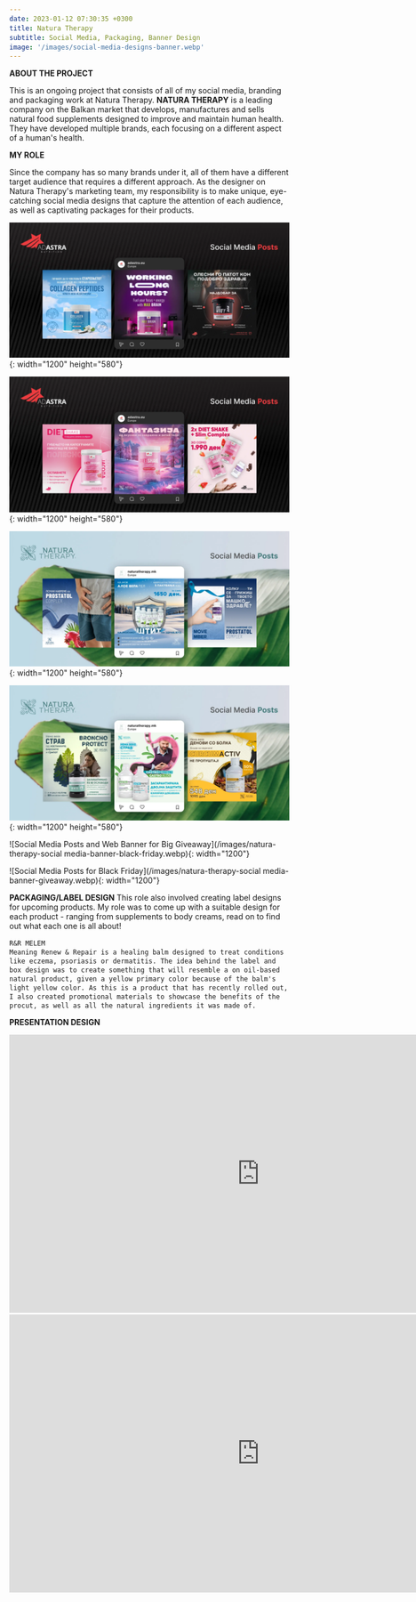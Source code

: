 ```yaml
---
date: 2023-01-12 07:30:35 +0300
title: Natura Therapy 
subtitle: Social Media, Packaging, Banner Design
image: '/images/social-media-designs-banner.webp'
---
```


__ABOUT THE PROJECT__

This is an ongoing project that consists of all of my social media, branding and packaging work at Natura Therapy. __NATURA THERAPY__ is a leading company on the Balkan market that develops, manufactures and sells natural food supplements designed to improve and maintain human health. They have developed multiple brands, each focusing on a different aspect of a human's health. 

__MY ROLE__

Since the company has so many brands under it, all of them have a different target audience that requires a different approach. As the designer on Natura Therapy's marketing team, my responsibility is to make unique, eye-catching social media designs that capture the attention of each audience, as well as captivating packages for their products. 

![Social Media Posts for the products Collagen Peptides and Max Brain](/images/adastra-sm-max-collagen-whey.webp){: width="1200" height="580"}

![Social Media Posts for Gym Supplements](/images/adastra-sm-gym-sups.webp){: width="1200" height="580"}

![Social Media Posts for Natura Therapy Products - Prostate](/images/natura-therapy-sm-prostate-aloe.webp){: width="1200" height="580"}

![Social Media Posts for Natura Therapy Products - Liquid Supplements](/images/natura-therapy-sm-liquid-sups.webp){: width="1200" height="580"}

![Social Media Posts and Web Banner for Big Giveaway](/images/natura-therapy-social media-banner-black-friday.webp){: width="1200"}

![Social Media Posts for Black Friday](/images/natura-therapy-social media-banner-giveaway.webp){: width="1200"}

__PACKAGING/LABEL DESIGN__
This role also involved creating label designs for upcoming products. My role was to come up with a suitable design for each product - ranging from supplements to body creams, read on to find out what each one is all about!

    R&R MELEM
    Meaning Renew & Repair is a healing balm designed to treat conditions like eczema, psoriasis or dermatitis. The idea behind the label and box design was to create something that will resemble a on oil-based natural product, given a yellow primary color because of the balm's light yellow color. As this is a product that has recently rolled out, I also created promotional materials to showcase the benefits of the procut, as well as all the natural ingredients it was made of.  


__PRESENTATION DESIGN__

<iframe style="width:900px;height:500px" src="https://online.fliphtml5.com/wtexh/bdot/"  seamless="seamless" scrolling="no" frameborder="0" allowtransparency="true" allowfullscreen="true" ></iframe>

<iframe style="width:900px;height:500px" src="https://online.fliphtml5.com/wtexh/zctu/"  seamless="seamless" scrolling="no" frameborder="0" allowtransparency="true" allowfullscreen="true" ></iframe>